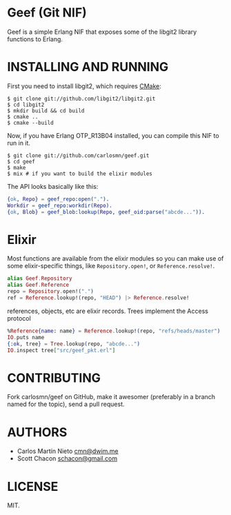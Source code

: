 Geef (Git NIF)
================

Geef is a simple Erlang NIF that exposes some of the libgit2 library functions
to Erlang.

INSTALLING AND RUNNING
========================

First you need to install libgit2, which requires [CMake](https://cmake.org/):

    $ git clone git://github.com/libgit2/libgit2.git
    $ cd libgit2
    $ mkdir build && cd build
    $ cmake ..
    $ cmake --build

Now, if you have Erlang OTP_R13B04 installed, you can compile this NIF to run
in it.

    $ git clone git://github.com/carlosmn/geef.git
    $ cd geef
    $ make
    $ mix # if you want to build the elixir modules

The API looks basically like this:

```erlang
{ok, Repo} = geef_repo:open(".").
Workdir = geef_repo:workdir(Repo).
{ok, Blob} = geef_blob:lookup(Repo, geef_oid:parse("abcde...")).
```

Elixir
======

Most functions are available from the elixir modules so you can make use of some elixir-specific
things, like `Repository.open!`, or `Reference.resolve!`.

```elixir
alias Geef.Repository
alias Geef.Reference
repo = Repository.open!(".")
ref = Reference.lookup!(repo, "HEAD") |> Reference.resolve!
```

references, objects, etc are elixir records. Trees implement the Access protocol

```elixir
%Reference{name: name} = Reference.lookup!(repo, "refs/heads/master")
IO.puts name
{:ok, tree} = Tree.lookup(repo, "abcde...")
IO.inspect tree["src/geef_pkt.erl"]
```

CONTRIBUTING
==============

Fork carlosmn/geef on GitHub, make it awesomer (preferably in a branch named
for the topic), send a pull request.


AUTHORS 
==============

* Carlos Martín Nieto <cmn@dwim.me>
* Scott Chacon <schacon@gmail.com>


LICENSE
==============

MIT.
